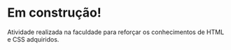 # Em construção!

Atividade realizada na faculdade para reforçar os conhecimentos de HTML e CSS adquiridos.
